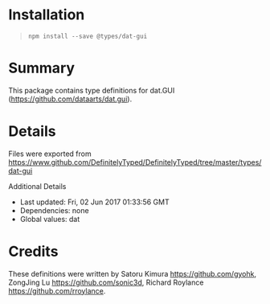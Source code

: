 # Installation
> `npm install --save @types/dat-gui`

# Summary
This package contains type definitions for dat.GUI (https://github.com/dataarts/dat.gui).

# Details
Files were exported from https://www.github.com/DefinitelyTyped/DefinitelyTyped/tree/master/types/dat-gui

Additional Details
 * Last updated: Fri, 02 Jun 2017 01:33:56 GMT
 * Dependencies: none
 * Global values: dat

# Credits
These definitions were written by Satoru Kimura <https://github.com/gyohk>, ZongJing Lu <https://github.com/sonic3d>, Richard Roylance <https://github.com/rroylance>.
